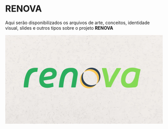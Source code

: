 # RENOVA


Aqui serão disponibilizados os arquivos de arte, conceitos, identidade visual, slides e outros tipos sobre o projeto **RENOVA**

![Renova](/logo/renova-green1.png "RENOVA")
